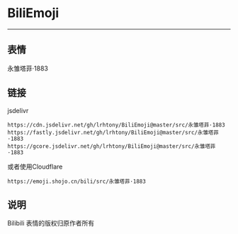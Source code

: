 # BiliEmoji
---
## 表情
永雏塔菲·1883
## 链接
jsdelivr
```
https://cdn.jsdelivr.net/gh/lrhtony/BiliEmoji@master/src/永雏塔菲·1883
https://fastly.jsdelivr.net/gh/lrhtony/BiliEmoji@master/src/永雏塔菲·1883
https://gcore.jsdelivr.net/gh/lrhtony/BiliEmoji@master/src/永雏塔菲·1883
```
或者使用Cloudflare
```
https://emoji.shojo.cn/bili/src/永雏塔菲·1883
```
## 说明
Bilibili 表情的版权归原作者所有
